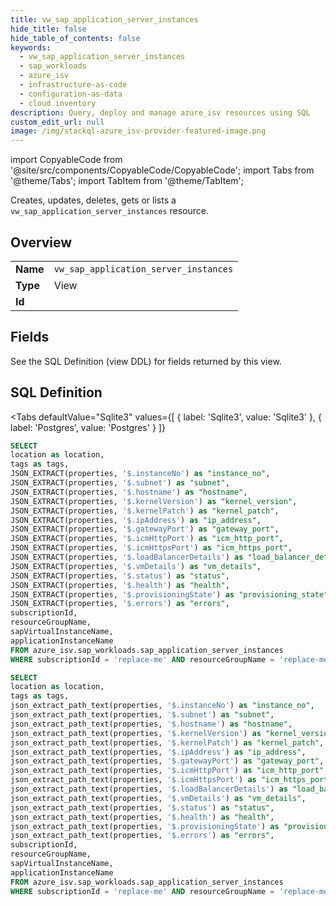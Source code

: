 ```yaml
--- 
title: vw_sap_application_server_instances
hide_title: false
hide_table_of_contents: false
keywords:
  - vw_sap_application_server_instances
  - sap_workloads
  - azure_isv
  - infrastructure-as-code
  - configuration-as-data
  - cloud inventory
description: Query, deploy and manage azure_isv resources using SQL
custom_edit_url: null
image: /img/stackql-azure_isv-provider-featured-image.png
---
```


import CopyableCode from '@site/src/components/CopyableCode/CopyableCode';
import Tabs from '@theme/Tabs';
import TabItem from '@theme/TabItem';

Creates, updates, deletes, gets or lists a <code>vw_sap_application_server_instances</code> resource.

## Overview
<table><tbody>
<tr><td><b>Name</b></td><td><code>vw_sap_application_server_instances</code></td></tr>
<tr><td><b>Type</b></td><td>View</td></tr>
<tr><td><b>Id</b></td><td><CopyableCode code="azure_isv.sap_workloads.vw_sap_application_server_instances" /></td></tr>
</tbody></table>

## Fields

See the SQL Definition (view DDL) for fields returned by this view.

## SQL Definition

<Tabs
defaultValue="Sqlite3"
values={[
{ label: 'Sqlite3', value: 'Sqlite3' },
{ label: 'Postgres', value: 'Postgres' }
]}
>
<TabItem value="Sqlite3">

```sql
SELECT
location as location,
tags as tags,
JSON_EXTRACT(properties, '$.instanceNo') as "instance_no",
JSON_EXTRACT(properties, '$.subnet') as "subnet",
JSON_EXTRACT(properties, '$.hostname') as "hostname",
JSON_EXTRACT(properties, '$.kernelVersion') as "kernel_version",
JSON_EXTRACT(properties, '$.kernelPatch') as "kernel_patch",
JSON_EXTRACT(properties, '$.ipAddress') as "ip_address",
JSON_EXTRACT(properties, '$.gatewayPort') as "gateway_port",
JSON_EXTRACT(properties, '$.icmHttpPort') as "icm_http_port",
JSON_EXTRACT(properties, '$.icmHttpsPort') as "icm_https_port",
JSON_EXTRACT(properties, '$.loadBalancerDetails') as "load_balancer_details",
JSON_EXTRACT(properties, '$.vmDetails') as "vm_details",
JSON_EXTRACT(properties, '$.status') as "status",
JSON_EXTRACT(properties, '$.health') as "health",
JSON_EXTRACT(properties, '$.provisioningState') as "provisioning_state",
JSON_EXTRACT(properties, '$.errors') as "errors",
subscriptionId,
resourceGroupName,
sapVirtualInstanceName,
applicationInstanceName
FROM azure_isv.sap_workloads.sap_application_server_instances
WHERE subscriptionId = 'replace-me' AND resourceGroupName = 'replace-me' AND sapVirtualInstanceName = 'replace-me';
```

</TabItem>
<TabItem value="Postgres">

```sql
SELECT
location as location,
tags as tags,
json_extract_path_text(properties, '$.instanceNo') as "instance_no",
json_extract_path_text(properties, '$.subnet') as "subnet",
json_extract_path_text(properties, '$.hostname') as "hostname",
json_extract_path_text(properties, '$.kernelVersion') as "kernel_version",
json_extract_path_text(properties, '$.kernelPatch') as "kernel_patch",
json_extract_path_text(properties, '$.ipAddress') as "ip_address",
json_extract_path_text(properties, '$.gatewayPort') as "gateway_port",
json_extract_path_text(properties, '$.icmHttpPort') as "icm_http_port",
json_extract_path_text(properties, '$.icmHttpsPort') as "icm_https_port",
json_extract_path_text(properties, '$.loadBalancerDetails') as "load_balancer_details",
json_extract_path_text(properties, '$.vmDetails') as "vm_details",
json_extract_path_text(properties, '$.status') as "status",
json_extract_path_text(properties, '$.health') as "health",
json_extract_path_text(properties, '$.provisioningState') as "provisioning_state",
json_extract_path_text(properties, '$.errors') as "errors",
subscriptionId,
resourceGroupName,
sapVirtualInstanceName,
applicationInstanceName
FROM azure_isv.sap_workloads.sap_application_server_instances
WHERE subscriptionId = 'replace-me' AND resourceGroupName = 'replace-me' AND sapVirtualInstanceName = 'replace-me';
```

</TabItem>
</Tabs>
